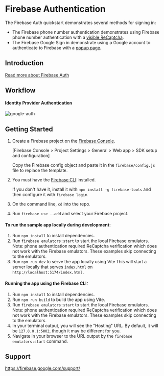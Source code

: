 Firebase Authentication
=============================

The Firebase Auth quickstart demonstrates several methods for signing in:

 - The Firebase phone number authentication demonstrates using Firebase phone number authentication with a [visible ReCaptcha](phone/phone-visible.html).
 - The Firebase Google Sign in demonstrate using a Google account to authenticate to Firebase with a [popup page](google/google-popup.html).


Introduction
------------

[Read more about Firebase Auth](https://firebase.google.com/docs/auth/)

## Workflow

<!-- - Phone Number Authentication

![Authentication](https://github.com/cookiehankie/firebase-auth-web/assets/106795225/89c6defc-4787-41ce-a6a0-dfe5ac8ba96b) -->

#### Identity Provider Authentication


![google-auth](https://github.com/cookiehankie/auth/assets/106795225/60423d69-7d1e-42f4-9d0c-50a9f9943831)

Getting Started
---------------

 1. Create a Firebase project on the [Firebase Console](https://console.firebase.google.com). 
 
    [Firebase Console > Project Settings > General > Web app > 
    SDK setup and configuration]

    Copy the Firebase config object and paste it in the `firebase/config.js` file to replace the template.


 2. You must have the [Firebase CLI](https://firebase.google.com/docs/cli/) installed. 

    If you don't have it, install it with `npm install -g firebase-tools` and then configure it with `firebase login`.
 3. On the command line, `cd` into the repo.
 4. Run `firebase use --add` and select your Firebase project.

#### To run the sample app locally during development:
 1. Run `npm install` to install dependencies.
 2. Run `firebase emulators:start` to start the local Firebase emulators. Note: phone authentication required ReCaptcha verification which does not work with the Firebase emulators. These examples skip connecting to the emulators.
 3. Run `npm run dev` to serve the app locally using Vite
   This will start a server locally that serves `index.html` on `http://localhost:5174/index.html`. 


#### Running the app using the Firebase CLI:
 1. Run `npm install` to install dependencies.
 2. Run `npm run build` to build the app using Vite.
 3. Run `firebase emulators:start` to start the local Firebase emulators. Note: phone authentication required ReCaptcha verification which does not work with the Firebase emulators. These examples skip connecting to the emulators.
 4. In your terminal output, you will see the "Hosting" URL. By default, it will be `127.0.0.1:5002`, though it may be different for you.
 5. Navigate in your browser to the URL output by the `firebase emulators:start` command.


Support
-------

https://firebase.google.com/support/

